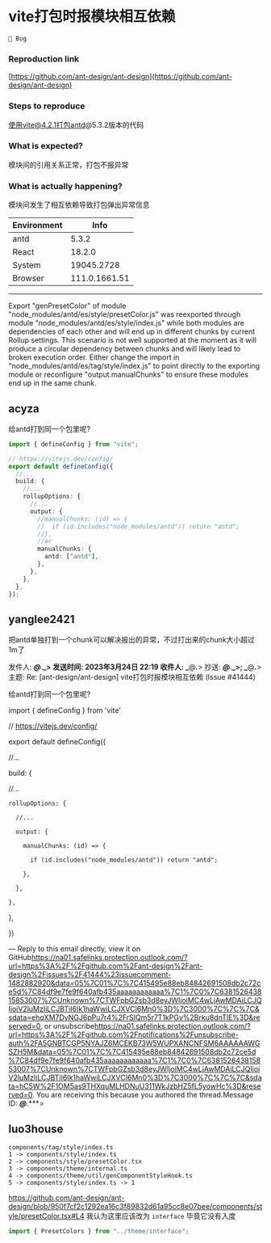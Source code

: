 # vite打包时报模块相互依赖

`🐛 Bug`

### Reproduction link

[https://github.com/ant-design/ant-design](https://github.com/ant-design/ant-design)

### Steps to reproduce

使用vite@4.2.1打包antd@5.3.2版本的代码

### What is expected?

模块间的引用关系正常，打包不报异常

### What is actually happening?

模块间发生了相互依赖导致打包弹出异常信息

| Environment | Info          |
| ----------- | ------------- |
| antd        | 5.3.2         |
| React       | 18.2.0        |
| System      | 19045.2728    |
| Browser     | 111.0.1661.51 |

---

Export "genPresetColor" of module "node_modules/antd/es/style/presetColor.js" was reexported through module "node_modules/antd/es/style/index.js" while both modules are dependencies of each other and will end up in different chunks by current Rollup settings. This scenario is not well supported at the moment as it will produce a circular dependency between chunks and will likely lead to broken execution order.
Either change the import in "node_modules/antd/es/tag/style/index.js" to point directly to the exporting module or reconfigure
"output.manualChunks" to ensure these modules end up in the same chunk.

<!-- generated by ant-design-issue-helper. DO NOT REMOVE -->

## acyza

给antd打到同一个包里呢?

```typescript
import { defineConfig } from "vite";

// https://vitejs.dev/config/
export default defineConfig({
  //...
  build: {
    //...
    rollupOptions: {
      //...
      output: {
        //manualChunks: (id) => {
        //  if (id.includes("node_modules/antd")) return "antd";
        //},
        //or
        manualChunks: {
          antd: ["antd"],
        },
      },
    },
  },
});
```

## yanglee2421

把antd单独打到一个chunk可以解决报出的异常，不过打出来的chunk大小超过1m了

发件人: **_@_**.**_>
发送时间: 2023年3月24日 22:19
收件人: _**@**_._**>
抄送: **_@_**.**_>; _**@**_._**>
主题: Re: [ant-design/ant-design] vite打包时报模块相互依赖 (Issue #41444)

给antd打到同一个包里呢?

import { defineConfig } from 'vite'

// https://vitejs.dev/config/

export default defineConfig({

//...

build: {

//...

    rollupOptions: {

      //...

      output: {

        manualChunks: (id) => {

          if (id.includes("node_modules/antd")) return "antd";

        },

      },

    },

},

})

―
Reply to this email directly, view it on GitHub<https://na01.safelinks.protection.outlook.com/?url=https%3A%2F%2Fgithub.com%2Fant-design%2Fant-design%2Fissues%2F41444%23issuecomment-1482882920&data=05%7C01%7C%7C415495e88eb84842691508db2c72ce5d%7C84df9e7fe9f640afb435aaaaaaaaaaaa%7C1%7C0%7C638152643815853007%7CUnknown%7CTWFpbGZsb3d8eyJWIjoiMC4wLjAwMDAiLCJQIjoiV2luMzIiLCJBTiI6Ik1haWwiLCJXVCI6Mn0%3D%7C3000%7C%7C%7C&sdata=ehqXM7DyNGJ6pPu7r4%2FrSIQm5r7T1kPGv%2Brku8dnTlE%3D&reserved=0>, or unsubscribe<https://na01.safelinks.protection.outlook.com/?url=https%3A%2F%2Fgithub.com%2Fnotifications%2Funsubscribe-auth%2FA5GNBTCGP5NYAJZ6MCEKB73W5WUPXANCNFSM6AAAAAAWGSZH5M&data=05%7C01%7C%7C415495e88eb84842691508db2c72ce5d%7C84df9e7fe9f640afb435aaaaaaaaaaaa%7C1%7C0%7C638152643815853007%7CUnknown%7CTWFpbGZsb3d8eyJWIjoiMC4wLjAwMDAiLCJQIjoiV2luMzIiLCJBTiI6Ik1haWwiLCJXVCI6Mn0%3D%7C3000%7C%7C%7C&sdata=hC5W%2F1OM5as9THXquMLHDNuU311WkJzbHZ5fL5yowHc%3D&reserved=0>.
You are receiving this because you authored the thread.Message ID: **_@_**.\*\*\*>

## luo3house

```
components/tag/style/index.ts
1 -> components/style/index.ts
2 -> components/style/presetColor.tsx
3 -> components/theme/internal.ts
4 -> components/theme/util/genComponentStyleHook.ts
5 -> components/style/index.ts -> 1
```

https://github.com/ant-design/ant-design/blob/950f7cf2c1292ea16c3f89832d61a95cc8e07bee/components/style/presetColor.tsx#L4
我认为这里应该改为 `interface` 毕竟它没有入度

```ts
import { PresetColors } from "../theme/interface";
```
